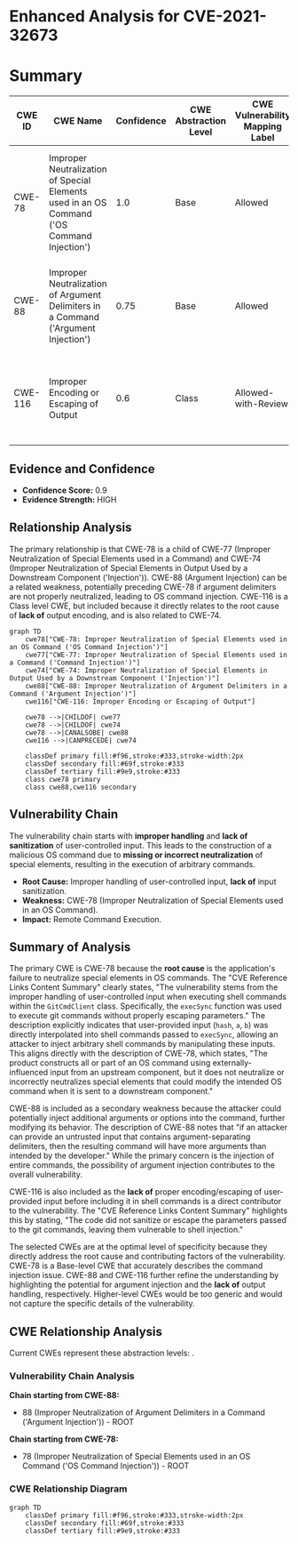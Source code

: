 # Enhanced Analysis for CVE-2021-32673

# Summary
| CWE ID | CWE Name | Confidence | CWE Abstraction Level | CWE Vulnerability Mapping Label | CWE-Vulnerability Mapping Notes |
|---|---|---|---|---|---|
| CWE-78 | Improper Neutralization of Special Elements used in an OS Command ('OS Command Injection') | 1.0 | Base | Allowed | Primary CWE. The vulnerability stems from the improper handling of user-controlled input when executing shell commands without proper escaping parameters. |
| CWE-88 | Improper Neutralization of Argument Delimiters in a Command ('Argument Injection') | 0.75 | Base | Allowed | Secondary CWE. The attacker can inject additional arguments or options into the command, modifying its behavior. |
| CWE-116 | Improper Encoding or Escaping of Output | 0.6 | Class | Allowed-with-Review | Secondary CWE. The root cause is the **lack of** proper encoding/escaping of user-provided input before including it in shell commands. |

## Evidence and Confidence

*   **Confidence Score:** 0.9
*   **Evidence Strength:** HIGH

## Relationship Analysis
The primary relationship is that CWE-78 is a child of CWE-77 (Improper Neutralization of Special Elements used in a Command) and CWE-74 (Improper Neutralization of Special Elements in Output Used by a Downstream Component ('Injection')). CWE-88 (Argument Injection) can be a related weakness, potentially preceding CWE-78 if argument delimiters are not properly neutralized, leading to OS command injection. CWE-116 is a Class level CWE, but included because it directly relates to the root cause of **lack of** output encoding, and is also related to CWE-74.

```mermaid
graph TD
    cwe78["CWE-78: Improper Neutralization of Special Elements used in an OS Command ('OS Command Injection')"]
    cwe77["CWE-77: Improper Neutralization of Special Elements used in a Command ('Command Injection')"]
    cwe74["CWE-74: Improper Neutralization of Special Elements in Output Used by a Downstream Component ('Injection')"]
    cwe88["CWE-88: Improper Neutralization of Argument Delimiters in a Command ('Argument Injection')"]
    cwe116["CWE-116: Improper Encoding or Escaping of Output"]

    cwe78 -->|CHILDOF| cwe77
    cwe78 -->|CHILDOF| cwe74
    cwe78 -->|CANALSOBE| cwe88
    cwe116 -->|CANPRECEDE| cwe74

    classDef primary fill:#f96,stroke:#333,stroke-width:2px
    classDef secondary fill:#69f,stroke:#333
    classDef tertiary fill:#9e9,stroke:#333
    class cwe78 primary
    class cwe88,cwe116 secondary
```

## Vulnerability Chain
The vulnerability chain starts with **improper handling** and **lack of sanitization** of user-controlled input. This leads to the construction of a malicious OS command due to **missing or incorrect neutralization** of special elements, resulting in the execution of arbitrary commands.
  - **Root Cause:** Improper handling of user-controlled input, **lack of** input sanitization.
  - **Weakness:** CWE-78 (Improper Neutralization of Special Elements used in an OS Command).
  - **Impact:** Remote Command Execution.

## Summary of Analysis
The primary CWE is CWE-78 because the **root cause** is the application's failure to neutralize special elements in OS commands. The "CVE Reference Links Content Summary" clearly states, "The vulnerability stems from the improper handling of user-controlled input when executing shell commands within the `GitCmdClient` class. Specifically, the `execSync` function was used to execute git commands without properly escaping parameters." The description explicitly indicates that user-provided input (`hash`, `a`, `b`) was directly interpolated into shell commands passed to `execSync`, allowing an attacker to inject arbitrary shell commands by manipulating these inputs. This aligns directly with the description of CWE-78, which states, "The product constructs all or part of an OS command using externally-influenced input from an upstream component, but it does not neutralize or incorrectly neutralizes special elements that could modify the intended OS command when it is sent to a downstream component."

CWE-88 is included as a secondary weakness because the attacker could potentially inject additional arguments or options into the command, further modifying its behavior. The description of CWE-88 notes that "if an attacker can provide an untrusted input that contains argument-separating delimiters, then the resulting command will have more arguments than intended by the developer." While the primary concern is the injection of entire commands, the possibility of argument injection contributes to the overall vulnerability.

CWE-116 is also included as the **lack of** proper encoding/escaping of user-provided input before including it in shell commands is a direct contributor to the vulnerability. The "CVE Reference Links Content Summary" highlights this by stating, "The code did not sanitize or escape the parameters passed to the git commands, leaving them vulnerable to shell injection."

The selected CWEs are at the optimal level of specificity because they directly address the root cause and contributing factors of the vulnerability. CWE-78 is a Base-level CWE that accurately describes the command injection issue. CWE-88 and CWE-116 further refine the understanding by highlighting the potential for argument injection and the **lack of** output handling, respectively. Higher-level CWEs would be too generic and would not capture the specific details of the vulnerability.


## CWE Relationship Analysis

Current CWEs represent these abstraction levels: .


### Vulnerability Chain Analysis

**Chain starting from CWE-88:**
- 88 (Improper Neutralization of Argument Delimiters in a Command ('Argument Injection')) - ROOT


**Chain starting from CWE-78:**
- 78 (Improper Neutralization of Special Elements used in an OS Command ('OS Command Injection')) - ROOT



### CWE Relationship Diagram

```mermaid
graph TD
    classDef primary fill:#f96,stroke:#333,stroke-width:2px
    classDef secondary fill:#69f,stroke:#333
    classDef tertiary fill:#9e9,stroke:#333
```